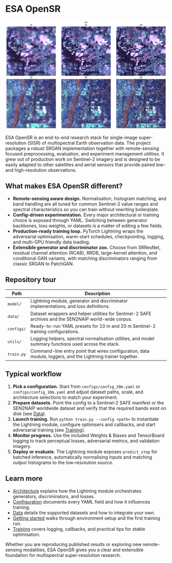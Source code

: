 # ESA OpenSR

![Super-resolved Sentinel-2 example](assets/x8_6band_example_1.png)

ESA OpenSR is an end-to-end research stack for single-image super-resolution (SISR) of multispectral Earth observation data. The
project packages a robust SRGAN implementation together with remote-sensing focused preprocessing, evaluation, and experiment
management utilities. It grew out of production work on Sentinel-2 imagery and is designed to be easily adapted to other satellites
and aerial sensors that provide paired low- and high-resolution observations.

## What makes ESA OpenSR different?

* **Remote-sensing aware design.** Normalisation, histogram matching, and band handling are all tuned for common Sentinel-2 value
  ranges and spectral characteristics so you can train without rewriting boilerplate.
* **Config-driven experimentation.** Every major architectural or training choice is exposed through YAML. Switching between
  generator backbones, loss weights, or datasets is a matter of editing a few fields.
* **Production-ready training loop.** PyTorch Lightning wraps the adversarial optimisation, warm-start schedules, checkpointing,
  logging, and multi-GPU friendly data loading.
* **Extensible generator and discriminator zoo.** Choose from SRResNet, residual channel attention (RCAB), RRDB, large-kernel
  attention, and conditional GAN variants, with matching discriminators ranging from classic SRGAN to PatchGAN.

## Repository tour

| Path | Description |
| --- | --- |
| `model/` | Lightning module, generator and discriminator implementations, and loss definitions. |
| `data/` | Dataset wrappers and helper utilities for Sentinel-2 SAFE archives and the SEN2NAIP world-wide corpus. |
| `configs/` | Ready-to-run YAML presets for 10 m and 20 m Sentinel-2 training configurations. |
| `utils/` | Logging helpers, spectral normalisation utilities, and model summary functions used across the stack. |
| `train.py` | Command-line entry point that wires configuration, data module, loggers, and the Lightning trainer together. |

## Typical workflow

1. **Pick a configuration.** Start from `configs/config_20m.yaml` or `configs/config_10m.yaml` and adjust dataset paths, scale,
   and architecture selections to match your experiment.
2. **Prepare datasets.** Point the config to a Sentinel-2 SAFE manifest or the SEN2NAIP worldwide dataset and verify that the
   required bands exist on disk (see [Data](data.md)).
3. **Launch training.** Run `python train.py --config <path>` to instantiate the Lightning module, configure optimisers and
   callbacks, and start adversarial training (see [Training](training.md)).
4. **Monitor progress.** Use the included Weights & Biases and TensorBoard logging to track perceptual losses, adversarial
   metrics, and validation imagery.
5. **Deploy or evaluate.** The Lightning module exposes `predict_step` for batched inference, automatically normalising inputs and
   matching output histograms to the low-resolution source.

## Learn more

* [Architecture](architecture.md) explains how the Lightning module orchestrates generators, discriminators, and losses.
* [Configuration](configuration.md) documents every YAML field and how it influences training.
* [Data](data.md) details the supported datasets and how to integrate your own.
* [Getting started](getting-started.md) walks through environment setup and the first training run.
* [Training](training.md) covers logging, callbacks, and practical tips for stable optimisation.

Whether you are reproducing published results or exploring new remote-sensing modalities, ESA OpenSR gives you a clear and
extensible foundation for multispectral super-resolution research.

